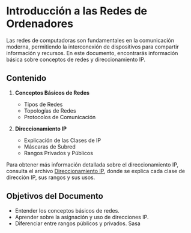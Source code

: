 
# Introducción a las Redes de Ordenadores
Las redes de computadoras son fundamentales en la comunicación moderna, permitiendo la interconexión de dispositivos para compartir información y recursos. En este documento, encontrarás información básica sobre conceptos de redes y direccionamiento IP.
## Contenido
1. __Conceptos Básicos de Redes__
    * Tipos de Redes
    * Topologías de Redes
    * Protocolos de Comunicación

2. __Direccionamiento IP__
    * Explicación de las Clases de IP
    * Máscaras de Subred
    * Rangos Privados y Públicos
  
Para obtener más información detallada sobre el direccionamiento IP, consulta el archivo [Direccionamiento IP](direccionamiento_ip.md), donde se explica cada clase de dirección IP, sus rangos y sus usos.

## Objetivos del Documento
* Entender los conceptos básicos de redes.
* Aprender sobre la asignación y uso de direcciones IP.
* Diferenciar entre rangos públicos y privados. Sasa